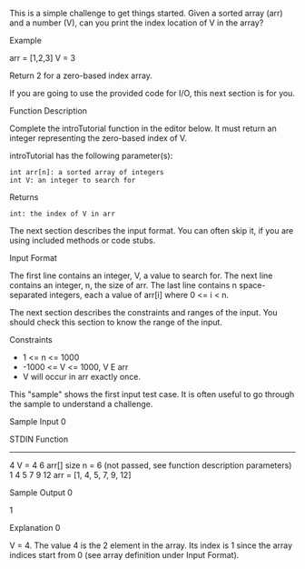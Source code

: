 This is a simple challenge to get things started. Given a sorted array (arr) and a number (V), can you print the index location of V in the array?

Example

arr = [1,2,3]
V = 3

Return 2 for a zero-based index array.

If you are going to use the provided code for I/O, this next section is for you.

Function Description

Complete the introTutorial function in the editor below. It must return an integer representing the zero-based index of V.

introTutorial has the following parameter(s):

    int arr[n]: a sorted array of integers
    int V: an integer to search for

Returns

    int: the index of V in arr

The next section describes the input format. You can often skip it, if you are using included methods or code stubs.

Input Format

The first line contains an integer, V, a value to search for.
The next line contains an integer, n, the size of arr. The last line contains n space-separated integers, each a value of arr[i] where 0 <= i < n.

The next section describes the constraints and ranges of the input. You should check this section to know the range of the input.

Constraints

 - 1 <= n <= 1000
 - -1000 <= V <= 1000, V E arr
 - V will occur in arr exactly once.

This "sample" shows the first input test case. It is often useful to go through the sample to understand a challenge.

Sample Input 0

STDIN           Function
-----           --------
4               V = 4
6               arr[] size n = 6 (not passed, see function description parameters)
1 4 5 7 9 12    arr = [1, 4, 5, 7, 9, 12]

Sample Output 0

1

Explanation 0

V = 4. The value 4 is the 2 element in the array. Its index is 1 since the array indices start from 0 (see array definition under Input Format).
